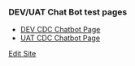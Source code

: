 ### DEV/UAT Chat Bot test pages
* [DEV CDC Chatbot Page](/docs/devcdcchatbot.html)
* [UAT CDC Chatbot Page](/docs/uatcdcchatbot.html)


[Edit Site](https://github.com/PublicaSfDev/PublicaSfDev.github.io)
